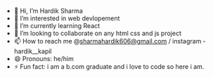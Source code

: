 - 👋 Hi, I’m Hardik Sharma
- 👀 I’m interested in web devlopement
- 🌱 I’m currently learning React
- 💞️ I’m looking to collaborate on any html css and js project
- 📫 How to reach me @sharmahardik606@gmail.com / instagram - hardik__kapil
- 😄 Pronouns: he/him
- ⚡ Fun fact: i am a b.com graduate and i love to code so here i am.
